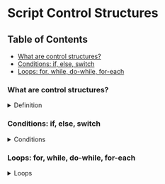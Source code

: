 # Script Control Structures

## Table of Contents
- [What are control structures?](#what-are-control-structures)
- [Conditions: if, else, switch](#conditions-if-else-switch)
- [Loops: for, while, do-while, for-each](#loops-for-while-do-while-for-each)

### What are control structures?
<details>
    <summary>Definition</summary>
    Control structures determine the flow of a program. They specify which instructions are executed and how often.
</details>

### Conditions: if, else, switch
<details>
    <summary>Conditions</summary>
    With conditions, you can make decisions in code.

```java
    **if / else example:**
        int grade = 1;
        if (grade == 1) {
            System.out.println("Very good");
        } else if (grade == 2) {
            System.out.println("Good");
    } else {
            System.out.println("Invalid");
    }
        // You can chain else if as many times as you want

        **switch example:**
        int day = 6;
        switch (day) {
        case 6:
        case 7:
                System.out.println("Weekend");
            break;
        default:
                System.out.println("Weekday");
    }
        // Important: if you do not insert a break, the code below will also be executed
```
</details>

### Loops: for, while, do-while, for-each
<details>
    <summary>Loops</summary>
    Loops repeat instructions as long as a condition is met.

```java
    **for-loop:**
    for (int i = 1; i <= 5; i++) {
        System.out.println(i);
    }
    // repeats the loop until i<=5 becomes false, then the loop ends

    **while-loop:**
    int i = 1;
    while (i <= 5) {
        System.out.println(i);
        i++;
    }
    // repeats the loop until i<=5 becomes false, then the loop ends

    **do-while-loop:**
    int i = 1;
    do {
        System.out.println(i);
        i++;
    } while (i <= 5);
    // Like a while loop, the difference is 
    // that the code is executed at least once
    // no matter if the condition is met or not

    **for-each-loop:**
    List<String> names = List.of("Max", "Anna");
    for (String name : names) {
        System.out.println(name);
    }
    // Iterates over each element in the list
```
</details>